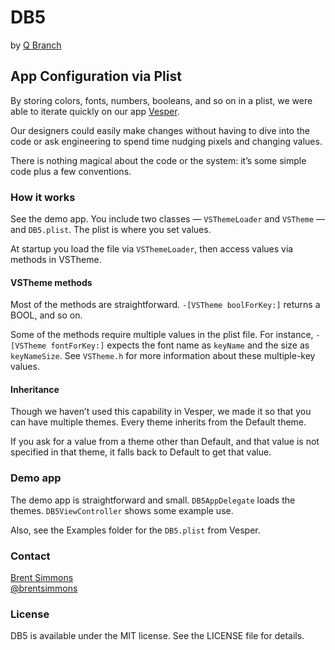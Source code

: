 # DB5

by [Q Branch](http://qbranch.co/)

## App Configuration via Plist

By storing colors, fonts, numbers, booleans, and so on in a plist, we were able to iterate quickly on our app [Vesper](http://vesperapp.co/).

Our designers could easily make changes without having to dive into the code or ask engineering to spend time nudging pixels and changing values.

There is nothing magical about the code or the system: it’s some simple code plus a few conventions.

### How it works

See the demo app. You include two classes — `VSThemeLoader` and `VSTheme` — and `DB5.plist`. The plist is where you set values.

At startup you load the file via `VSThemeLoader`, then access values via methods in VSTheme.

#### VSTheme methods

Most of the methods are straightforward. `-[VSTheme boolForKey:]` returns a BOOL, and so on.

Some of the methods require multiple values in the plist file. For instance, `-[VSTheme fontForKey:]` expects the font name as `keyName` and the size as `keyNameSize`. See `VSTheme.h` for more information about these multiple-key values.

#### Inheritance

Though we haven’t used this capability in Vesper, we made it so that you can have multiple themes. Every theme inherits from the Default theme.

If you ask for a value from a theme other than Default, and that value is not specified in that theme, it falls back to Default to get that value.

### Demo app

The demo app is straightforward and small. `DB5AppDelegate` loads the themes. `DB5ViewController` shows some example use.

Also, see the Examples folder for the `DB5.plist` from Vesper.

### Contact

[Brent Simmons](https://github.com/brentsimmons)<br />
[@brentsimmons](https://twitter.com/brentsimmons)

### License

DB5 is available under the MIT license. See the LICENSE file for details.
